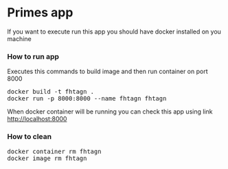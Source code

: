 # Primes app

If you want to execute run this app you should have docker installed on you machine

<h3>How to run app</h3>
Executes this commands to build image and then run container on port 8000
<pre>
docker build -t fhtagn .
docker run -p 8000:8000 --name fhtagn fhtagn
</pre>
When docker container will be running you can check this app using link
<a target="_blank" href="http://localhost:8000">http://localhost:8000</a>

<h3>How to clean</h3>
<pre>
docker container rm fhtagn
docker image rm fhtagn
</pre>

